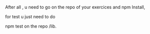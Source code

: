 After all , u need to go on the repo of your exercices and npm Install,

for test u just need to do

npm test on the repo /lib.
